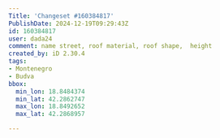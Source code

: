 ```yaml
---
Title: 'Changeset #160384817'
PublishDate: 2024-12-19T09:29:43Z
id: 160384817
user: dada24
comment: name street, roof material, roof shape,  height
created_by: iD 2.30.4
tags:
- Montenegro
- Budva
bbox:
  min_lon: 18.8484374
  min_lat: 42.2862747
  max_lon: 18.8492652
  max_lat: 42.2868957

---
```

